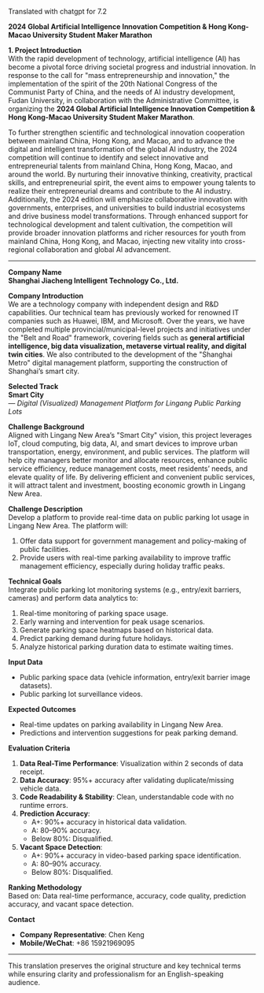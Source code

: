 Translated with chatgpt for 7.2

**2024 Global Artificial Intelligence Innovation Competition & Hong Kong-Macao University Student Maker Marathon**  

**1. Project Introduction**  
With the rapid development of technology, artificial intelligence (AI) has become a pivotal force driving societal progress and industrial innovation. In response to the call for "mass entrepreneurship and innovation," the implementation of the spirit of the 20th National Congress of the Communist Party of China, and the needs of AI industry development, Fudan University, in collaboration with the Administrative Committee, is organizing the **2024 Global Artificial Intelligence Innovation Competition & Hong Kong-Macao University Student Maker Marathon**.  

To further strengthen scientific and technological innovation cooperation between mainland China, Hong Kong, and Macao, and to advance the digital and intelligent transformation of the global AI industry, the 2024 competition will continue to identify and select innovative and entrepreneurial talents from mainland China, Hong Kong, Macao, and around the world. By nurturing their innovative thinking, creativity, practical skills, and entrepreneurial spirit, the event aims to empower young talents to realize their entrepreneurial dreams and contribute to the AI industry. Additionally, the 2024 edition will emphasize collaborative innovation with governments, enterprises, and universities to build industrial ecosystems and drive business model transformations. Through enhanced support for technological development and talent cultivation, the competition will provide broader innovation platforms and richer resources for youth from mainland China, Hong Kong, and Macao, injecting new vitality into cross-regional collaboration and global AI advancement.  

---

**Company Name**  
**Shanghai Jiacheng Intelligent Technology Co., Ltd.**  

**Company Introduction**  
We are a technology company with independent design and R&D capabilities. Our technical team has previously worked for renowned IT companies such as Huawei, IBM, and Microsoft. Over the years, we have completed multiple provincial/municipal-level projects and initiatives under the "Belt and Road" framework, covering fields such as **general artificial intelligence, big data visualization, metaverse virtual reality, and digital twin cities**. We also contributed to the development of the "Shanghai Metro" digital management platform, supporting the construction of Shanghai’s smart city.  

**Selected Track**  
**Smart City**  
*— Digital (Visualized) Management Platform for Lingang Public Parking Lots*  

**Challenge Background**  
Aligned with Lingang New Area’s "Smart City" vision, this project leverages IoT, cloud computing, big data, AI, and smart devices to improve urban transportation, energy, environment, and public services. The platform will help city managers better monitor and allocate resources, enhance public service efficiency, reduce management costs, meet residents’ needs, and elevate quality of life. By delivering efficient and convenient public services, it will attract talent and investment, boosting economic growth in Lingang New Area.  

**Challenge Description**  
Develop a platform to provide real-time data on public parking lot usage in Lingang New Area. The platform will:  
1. Offer data support for government management and policy-making of public facilities.  
2. Provide users with real-time parking availability to improve traffic management efficiency, especially during holiday traffic peaks.  

**Technical Goals**  
Integrate public parking lot monitoring systems (e.g., entry/exit barriers, cameras) and perform data analytics to:  
1. Real-time monitoring of parking space usage.  
2. Early warning and intervention for peak usage scenarios.  
3. Generate parking space heatmaps based on historical data.  
4. Predict parking demand during future holidays.  
5. Analyze historical parking duration data to estimate waiting times.  

**Input Data**  
- Public parking space data (vehicle information, entry/exit barrier image datasets).  
- Public parking lot surveillance videos.  

**Expected Outcomes**  
- Real-time updates on parking availability in Lingang New Area.  
- Predictions and intervention suggestions for peak parking demand.  

**Evaluation Criteria**  
1. **Data Real-Time Performance**: Visualization within 2 seconds of data receipt.  
2. **Data Accuracy**: 95%+ accuracy after validating duplicate/missing vehicle data.  
3. **Code Readability & Stability**: Clean, understandable code with no runtime errors.  
4. **Prediction Accuracy**:  
   - A+: 90%+ accuracy in historical data validation.  
   - A: 80–90% accuracy.  
   - Below 80%: Disqualified.  
5. **Vacant Space Detection**:  
   - A+: 90%+ accuracy in video-based parking space identification.  
   - A: 80–90% accuracy.  
   - Below 80%: Disqualified.  

**Ranking Methodology**  
Based on: Data real-time performance, accuracy, code quality, prediction accuracy, and vacant space detection.  

**Contact**  
- **Company Representative**: Chen Keng  
- **Mobile/WeChat**: +86 15921969095  

---  
This translation preserves the original structure and key technical terms while ensuring clarity and professionalism for an English-speaking audience.
